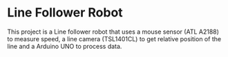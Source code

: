 # Line Follower Robot

This project is a Line follower robot that uses a mouse sensor (ATL A2188) to measure speed, a line camera (TSL1401CL) to get relative position of the line and a Arduino UNO to process data.